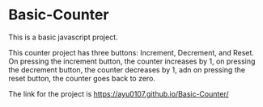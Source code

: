 # Basic-Counter

This is a basic javascript project.

This counter project has three buttons: Increment, Decrement, and Reset.
On pressing the increment button, the counter increases by 1, on pressing the decrement button, the counter decreases by 1, adn on pressing the reset button, the counter goes back to zero.



The link for the project is https://ayu0107.github.io/Basic-Counter/
